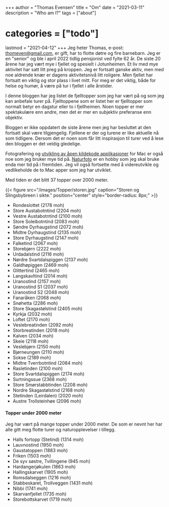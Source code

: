 +++
author = "Thomas Evensen"
title = "Om"
date = "2021-03-11"
description = "Who am I?"
tags = ["about"]
# categories = ["todo"]
lastmod = "2021-04-12"
+++
Jeg heter Thomas, e-post: <thomeven@gmail.com>, er gift, har to flotte døtre og fire barnebarn. Jeg er en "senior" og ble i april 2022 tidlig pensjonist ved fylte 62 år. De siste 20 årene har jeg vært mye i fjellet og spesielt i Jotunheimen. Et liv med mye aktivitet har satt litt preg på kroppen. Jeg er fortsatt ganske aktiv, men med noe aldrende knær er dagens aktivitetsnivå litt roligere. Men fjellet har fortsatt en viktig og stor plass i livet mitt. For meg er det viktig, både for helse og humør, å være på tur i fjellet i alle årstider.

I denne bloggen har jeg listet de fjelltopper som jeg har vært på og som jeg kan anbefale turer på. Fjelltoppene som er listet her er fjelltopper som normalt betyr en dagstur eller to i fjellheimen. Noen topper er mer spektakulære enn andre, men det er mer en subjektiv preferanse enn objektiv.

Bloggen er ikke oppdatert de siste årene men jeg har besluttet at den fortsatt skal være tilgjengelig. Fjellene er der og turene er like aktuelle nå som tidligere. Dersom det er noen som får litt inspirasjon til turer ved å lese den bloggen er det veldig gledelige.

Fotografering og [utvikling av åpen kildekode applikasjoner](https://github.com/rsyncOSX/RsyncOSX) for Mac er også noe som jeg bruker mye tid på. [Naturfoto](https://photosbythomas.netlify.app) er en hobby som jeg skal bruke enda mer tid på i fremtiden. Jeg vil også fortsette med å videreutvikle og vedlikeholde de to Mac apper som jeg har utviklet.

Med tiden er det blitt 37 topper over 2000 meter.

{{< figure src="/images/Topper/storen.jpg" caption="Storen og Slingsbybreen i sikte." position="center" style="border-radius: 8px;" >}}

- Rondeslottet (2178 moh)
- Store Austabotntind (2204 moh)
- Vestre Austabotntind (2100 moh)
- Store Soleibotntind (2083 moh)
- Søndre Dyrhaugstind (2072 moh)
- Midtre Dyrhaugstind (2135 moh)
- Store Dyrhaugstind (2147 moh)
- Falketind (2067 moh)
- Storebjørn (2222 moh)
- Urdadalstind (2116 moh)
- Nørdre Svartdalspiggen (2137 moh)
- Galdhøpiggen (2469 moh)
- Glittertind (2465 moh)
- Langskavltind (2014 moh)
- Uranostind (2157 moh)
- Uranostind S1 (2037 moh)
- Uranostind S2 (2048 moh)
- Fanaråken (2068 moh)
- Snøhetta (2286 moh)
- Store Skagastølstind (2405 moh)
- Kyrkja (2032 moh)
- Loftet (2170 moh)
- Veslebreatinden (2092 moh)
- Storbreatinden (2018 moh)
- Kalven (2034 moh)
- Skeie (2118 moh)
- Veslebjørn (2150 moh)
- Bjørneungen (2110 moh)
- Sokse (2189 moh)
- Midtre Tverrbotntind (2084 moh)
- Rasletinden (2100 moh)
- Store Svartdalspiggen (2174 moh)
- Surtningssue (2368 moh)
- Store Smørstabbtinden (2208 moh)
- Nordre Skagastølstind (2168 moh)
- Stetinden (Leirdalen) (2020 moh)
- Austre Trollsteinhøe (2096 moh)

#### Topper under 2000 meter

Jeg har vært på mange topper under 2000 meter. De som er nevnt her har alle gitt meg flotte turer og naturopplevelser i tillegg.

- Halls fortopp (Stetind) (1314 moh)
- Lauvnostind (1950 moh)
- Gaustatoppen (1883 moh)
- Friken (1503 moh)
- De syv søstre, Tvillingene (945 moh)
- Hardangerjøkulen (1863 moh)
- Hallingskarvet (1905 moh)
- Romsdalseggen (1216 moh)
- Stabbeskaret, Trollveggen (1431 moh)
- Nibbi (1741 moh)
- Skarvanfjellet (1735 moh)
- Storebottskarvet (1719 moh)
